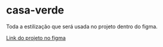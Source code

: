 # casa-verde

Toda a estilização que será usada no projeto dentro do figma.

[Link do projeto no figma](https://www.figma.com/file/3a0mlLVUuiD0tI2blcZ10O/Aula1-Styleguides?node-id=111%3A0)

